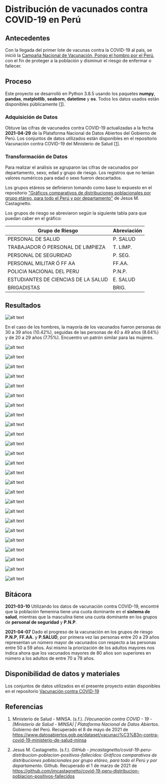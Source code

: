 # Distribución de vacunados contra COVID-19 en Perú

## Antecedentes

Con la llegada del primer lote de vacunas contra la COVID-19 al país, se inició la [Campaña Nacional de Vacunación, Pongo el hombro por el Perú](https://www.gob.pe/institucion/minsa/campa%C3%B1as/3451-campana-nacional-de-vacunacion-contra-la-covid-19 "Gobierno del Perú"), con el fin de proteger a la población y disminuir el riesgo de enfermar o fallecer.

## Proceso

Este proyecto se desarrolló en Python 3.8.5 usando los paquetes **numpy**, **pandas**, **matplotlib**, **seaborn**, **datetime** y **os**. Todos los datos usados están disponibles públicamente [[1]].

### Adquisición de Datos

Obtuve las cifras de vacunados contra COVID-19 actualizadas a la fecha **2021-04-29** de la Plataforma Nacional de Datos Abiertos del Gobierno de Perú. Los conjuntos de datos utilizados están disponibles en el repositorio Vacunación contra COVID-19 del Ministerio de Salud [[1]].

### Transformación de Datos

Para realizar el análisis se agruparon las cifras de vacunados por departamento, sexo, edad y grupo de riesgo. Los registros que no tenian valores numéricos para edad o sexo fueron descartados.

Los grupos etáreos se definieron tomando como base lo expuesto en el repositorio ["Gráficos comparativos de distribuciones poblacionales por grupo etáreo, para todo el Perú y por departamento"](https://github.com/jmcastagnetto/covid-19-peru-distribucion-poblacion-positivos-fallecidos) de Jesus M. Castagnetto.

Los grupos de riesgo se abreviaron según la siguiente tabla para que puedan caber en el gráfico:

Grupo de Riesgo | Abreviación
--- | --- 
PERSONAL DE SALUD | P. SALUD
TRABAJADOR Ó PERSONAL DE LIMPIEZA | T. LIMP.
PERSONAL DE SEGURIDAD | P. SEG.
PERSONAL MILITAR Ó FF AA | FF.AA.
POLICIA NACIONAL DEL PERU | P.N.P.
ESTUDIANTES DE CIENCIAS DE LA SALUD | E. SALUD
BRIGADISTAS | BRIG.

## Resultados

![alt text](dist/20210508_PERÚ.png "PERÚ")

En el caso de los hombres, la mayoría de los vacunados fueron personas de 30 a 39 años (10.42%), seguidas de las personas de 40 a 49 años (8.64%) y de 20 a 29 años (7.75%). Encuentro un patrón similar para las mujeres.

![alt text](dist/20210508_AMAZONAS.png "AMAZONAS")

![alt text](dist/20210508_ANCASH.png "ANCASH")

![alt text](dist/20210508_APURIMAC.png "APURIMAC")

![alt text](dist/20210508_AREQUIPA.png "AREQUIPA")

![alt text](dist/20210508_AYACUCHO.png "AYACUCHO")

![alt text](dist/20210508_CAJAMARCA.png "CAJAMARCA")

![alt text](dist/20210508_CALLAO.png "CALLAO")

![alt text](dist/20210508_CUSCO.png "CUSCO")

![alt text](dist/20210508_HUANCAVELICA.png "HUANCAVELICA")

![alt text](dist/20210508_HUANUCO.png "HUANUCO")

![alt text](dist/20210508_ICA.png "ICA")

![alt text](dist/20210508_JUNIN.png "JUNIN")

![alt text](dist/20210508_LA_LIBERTAD.png "LA LIBERTAD")

![alt text](dist/20210508_LAMBAYEQUE.png "LAMBAYEQUE")

![alt text](dist/20210508_LIMA.png "LIMA")

![alt text](dist/20210508_LORETO.png "LORETO")

![alt text](dist/20210508_MADRE_DE_DIOS.png "MADRE DE DIOS")

![alt text](dist/20210508_MOQUEGUA.png "MOQUEGUA")

![alt text](dist/20210508_PASCO.png "PASCO")

![alt text](dist/20210508_PIURA.png "PIURA")

![alt text](dist/20210508_PUNO.png "PUNO")

![alt text](dist/20210508_SAN_MARTIN.png "SAN MARTIN")

![alt text](dist/20210508_TACNA.png "TACNA")

![alt text](dist/20210508_TUMBES.png "TUMBES")

![alt text](dist/20210508_UCAYALI.png "UCAYALI")


## Bitácora

**2021-03-10** Utilizando los datos de vacunación contra COVID-19, encontré que la población femenina tiene una cuota dominante en el **sistema de salud**, mientras que la masculina tiene una cuota dominante en los grupos de **personal de seguridad** y **P.N.P**.

**2021-04-07** Dado el progreso de la vacunación en los grupos de riesgo **P.N.P**, **FF.AA.** y **P.SALUD**, por primera vez las personas entre 20 a 29 años representan un número mayor de vacunados con respecto a las personas entre 50 a 59 años. Así mismo la priorización de los adultos mayores nos indica ahora que los vacunados mayores de 80 años son superiores en número a los adultos de entre 70 a 79 años.

## Disponibilidad de datos y materiales 

Los conjuntos de datos utilizados en el presente proyecto están disponibles en el repositorio [Vacunación contra COVID-19](https://www.datosabiertos.gob.pe/dataset/vacunaci%C3%B3n-contra-covid-19-ministerio-de-salud-minsa "[Ministerio de Salud - MINSA] | Plataforma Nacional de Datos Abiertos")

## Referencias

1. Ministerio de Salud - MINSA. (s.f.). _[Vacunación contra COVID - 19 - [Ministerio de Salud - MINSA] | Plataforma Nacional de Datos Abiertos_. Gobierno del Perú. Recuperado el 8 de mayo de 2021 de https://www.datosabiertos.gob.pe/dataset/vacunaci%C3%B3n-contra-covid-19-ministerio-de-salud-minsa

[1]: https://www.datosabiertos.gob.pe/dataset/vacunaci%C3%B3n-contra-covid-19-ministerio-de-salud-minsa

2. Jesus M. Castagnetto. (s.f.). _GitHub - jmcastagnetto/covid-19-peru-distribucion-poblacion-positivos-fallecidos: Gráficos comparativos de distribuciones poblacionales por grupo etáreo, para todo el Perú y por departamento_. Github. Recuperado el 1 de marzo de 2021 de https://github.com/jmcastagnetto/covid-19-peru-distribucion-poblacion-positivos-fallecidos   

